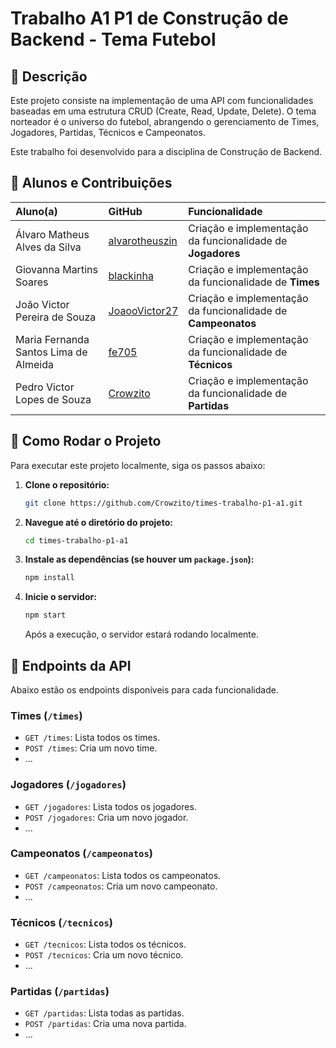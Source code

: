 # Trabalho A1 P1 de Construção de Backend - Tema Futebol

## 📖 Descrição

Este projeto consiste na implementação de uma API com funcionalidades baseadas em uma estrutura CRUD (Create, Read, Update, Delete). O tema norteador é o universo do futebol, abrangendo o gerenciamento de Times, Jogadores, Partidas, Técnicos e Campeonatos.

Este trabalho foi desenvolvido para a disciplina de Construção de Backend.

## 👥 Alunos e Contribuições

| Aluno(a)                              | GitHub                                                                              | Funcionalidade                                               |
| :------------------------------------ | :---------------------------------------------------------------------------------- | :----------------------------------------------------------- |
| Álvaro Matheus Alves da Silva         | [alvarotheuszin](https://www.google.com/search?q=https://github.com/alvarotheuszin) | Criação e implementação da funcionalidade de **Jogadores**   |
| Giovanna Martins Soares               | [blackinha](https://www.google.com/search?q=https://github.com/blackinha)           | Criação e implementação da funcionalidade de **Times**       |
| João Victor Pereira de Souza          | [JoaooVictor27](https://www.google.com/search?q=https://github.com/JoaooVictor27)   | Criação e implementação da funcionalidade de **Campeonatos** |
| Maria Fernanda Santos Lima de Almeida | [fe705](https://www.google.com/search?q=https://github.com/fe705)                   | Criação e implementação da funcionalidade de **Técnicos**    |
| Pedro Victor Lopes de Souza           | [Crowzito](https://www.google.com/search?q=https://github.com/Crowzito)             | Criação e implementação da funcionalidade de **Partidas**    |

## 🚀 Como Rodar o Projeto

Para executar este projeto localmente, siga os passos abaixo:

1.  **Clone o repositório:**

    ```bash
    git clone https://github.com/Crowzito/times-trabalho-p1-a1.git
    ```

2.  **Navegue até o diretório do projeto:**

    ```bash
    cd times-trabalho-p1-a1
    ```

3.  **Instale as dependências (se houver um `package.json`):**

    ```bash
    npm install
    ```

4.  **Inicie o servidor:**

    ```bash
    npm start
    ```

    Após a execução, o servidor estará rodando localmente.

## 🔌 Endpoints da API

Abaixo estão os endpoints disponíveis para cada funcionalidade.

### Times (`/times`)

- `GET /times`: Lista todos os times.
- `POST /times`: Cria um novo time.
- ...

### Jogadores (`/jogadores`)

- `GET /jogadores`: Lista todos os jogadores.
- `POST /jogadores`: Cria um novo jogador.
- ...

### Campeonatos (`/campeonatos`)

- `GET /campeonatos`: Lista todos os campeonatos.
- `POST /campeonatos`: Cria um novo campeonato.
- ...

### Técnicos (`/tecnicos`)

- `GET /tecnicos`: Lista todos os técnicos.
- `POST /tecnicos`: Cria um novo técnico.
- ...

### Partidas (`/partidas`)

- `GET /partidas`: Lista todas as partidas.
- `POST /partidas`: Cria uma nova partida.
- ...
